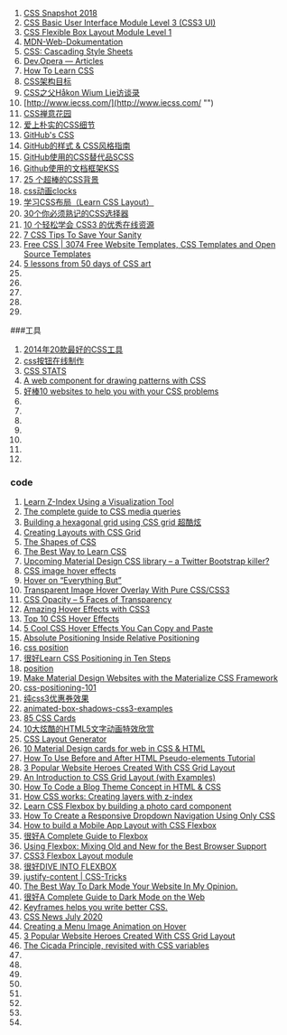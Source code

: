 1. [CSS Snapshot 2018](https://www.w3.org/TR/css/)
1. [CSS Basic User Interface Module Level 3 (CSS3 UI)](https://www.w3.org/TR/css-ui-3/)
1. [CSS Flexible Box Layout Module Level 1](https://www.w3.org/TR/css-flexbox-1/)
1. [MDN-Web-Dokumentation](https://developer.mozilla.org/de/)
1. [CSS: Cascading Style Sheets](https://developer.mozilla.org/en-US/docs/Web/CSS)
1. [Dev.Opera — Articles](https://dev.opera.com/articles/)
1. [How To Learn CSS](https://www.smashingmagazine.com/2019/01/how-to-learn-css/)
1. [CSS架构目标](http://www.admin10000.com/document/1229.html "")
2. [CSS之父Håkon Wium Lie访谈录](http://www.admin10000.com/document/5284.html "")
1. [http://www.iecss.com/](http://www.iecss.com/ "")
2. [CSS禅意花园](http://www.csszengarden.com/ "CSS禅意花园")
3. [爱上朴实的CSS细节](http://www.open-open.com/bbs/view/1348305430588 "")
4. [GitHub's CSS](http://markdotto.com/2014/07/23/githubs-css/ "")
5. [GitHub的样式 & CSS风格指南](https://github.com/styleguide/css "")
6. [GitHub使用的CSS替代品SCSS](https://github.com/nex3/sass "")
7. [Github使用的文档框架KSS](https://github.com/kneath/kss "")
8. [25 个超棒的CSS背景](http://www.php100.com/html/webkaifa/DIV_CSS/2012/0110/9644.html "")
9. [css动画clocks](https://cssanimation.rocks/clocks/ "")
10. [学习CSS布局（Learn CSS Layout）](http://learnlayout.com/ "学习css布局")
11. [30个你必须熟记的CSS选择器](http://code.tutsplus.com/tutorials/the-30-css-selectors-you-must-memorize--net-16048 "")
12. [10 个轻松学会 CSS3 的优秀在线资源](http://www.oschina.net/news/60989/10-best-online-resources-to-learn-css3-easily "")
13. [7 CSS Tips To Save Your Sanity](https://dev.to/okeeffed/7-css-tips-to-save-your-sanity-2a44)
4. [Free CSS | 3074 Free Website Templates, CSS Templates and Open Source Templates](https://www.free-css.com/)
4. [5 lessons from 50 days of CSS art](https://dev.to/s_aitchison/5-lessons-from-50-days-of-css-art-2ae1)
4. []()
4. []()
4. []()
4. []()
4. []()

###工具
1. [2014年20款最好的CSS工具 ](http://www.admin10000.com/document/4578.html "")
2. [css按钮在线制作](http://www.bestcssbuttongenerator.com/ "")
3. [CSS STATS](https://cssstats.com/)
4. [A web component for drawing patterns with CSS](https://css-doodle.com/)
4. [好棒10 websites to help you with your CSS problems](https://dev.to/amanajayvarma/10-website-to-help-you-with-your-css-problems-2poi)
4. []()
4. []()
4. []()
4. []()
4. []()
4. []()
4. []()

### code
1. [Learn Z-Index Using a Visualization Tool](https://thirumanikandan.com/posts/learn-z-index-using-a-visualization-tool)
2. [The complete guide to CSS media queries](https://polypane.app/blog/the-complete-guide-to-css-media-queries/?ref=devawesome.io)
3. [Building a hexagonal grid using CSS grid 超酷炫](https://ninjarockstar.dev/css-hex-grids/)
4. [Creating Layouts with CSS Grid](https://www.sitepoint.com/creating-css-grid-layouts/)
4. [The Shapes of CSS](https://css-tricks.com/the-shapes-of-css/)
4. [The Best Way to Learn CSS](https://webdesign.tutsplus.com/tutorials/the-best-way-to-learn-css--webdesign-11906)
4. [Upcoming Material Design CSS library – a Twitter Bootstrap killer?](http://materialdesignblog.com/upcoming-material-design-css-library-a-twitter-bootstrap-killer/)
4. [CSS image hover effects](http://www.corelangs.com/css/box/hover.html)
4. [Hover on “Everything But”](https://css-tricks.com/hover-on-everything-but/)
4. [Transparent Image Hover Overlay With Pure CSS/CSS3](https://www.cssscript.com/transparent-image-hover-overlay-with-pure-css-css3/)
4. [CSS Opacity – 5 Faces of Transparency](https://shibashake.com/wordpress-theme/css-opacity-5-faces-of-transparency)
4. [Amazing Hover Effects with CSS3](https://bavotasan.com/2011/amazing-hover-effects-with-css3/)
4. [Top 10 CSS Hover Effects](https://www.jeremycookson.com/top-10-css-hover-effects/)
4. [5 Cool CSS Hover Effects You Can Copy and Paste](https://designshack.net/articles/css/5-cool-css-hover-effects-you-can-copy-and-paste/)
4. [Absolute Positioning Inside Relative Positioning](https://css-tricks.com/absolute-positioning-inside-relative-positioning/)
4. [css  position](https://css-tricks.com/almanac/properties/p/position/)
4. [很好Learn CSS Positioning in Ten Steps](http://www.barelyfitz.com/screencast/html-training/css/positioning/)
4. [position](http://learnlayout.com/position.html)
4. [Make Material Design Websites with the Materialize CSS Framework](https://scotch.io/tutorials/make-material-design-websites-with-the-materialize-css-framework)
4. [css-positioning-101](https://alistapart.com/article/css-positioning-101)
4. [纯css3优惠券效果](https://www.a5xiazai.com/demo/code_pop/19/1127/)
4. [animated-box-shadows-css3-examples](https://www.html5andbeyond.com/animated-box-shadows-css3-examples/)
4. [85 CSS Cards](https://freefrontend.com/css-cards/)
4. [10大炫酷的HTML5文字动画特效欣赏](https://www.html5tricks.com/10-cool-html5-text-animation.html)
4. [CSS Layout Generator](https://www.webdesignrankings.com/resources/csslayoutgenerator/)
4. [10 Material Design cards for web in CSS & HTML](http://materialdesignblog.com/10-material-design-cards-for-web-in-css-html/)
4. [How To Use Before and After HTML Pseudo-elements Tutorial](https://www.codewall.co.uk/how-to-use-before-and-after-html-pseudo-elements-tutorial)
4. [3 Popular Website Heroes Created With CSS Grid Layout](https://dev.to/5t3ph/3-popular-website-heroes-created-with-css-grid-layout-4fdl)
4. [An Introduction to CSS Grid Layout (with Examples)](https://www.freecodecamp.org/news/intro-to-css-grid-layout/)
4. [How To Code a Blog Theme Concept in HTML & CSS](https://line25.com/tutorials/how-to-code-a-blog-theme-concept-in-html-css)
4. [How CSS works: Creating layers with z-index](https://blog.logrocket.com/how-css-works-creating-layers-with-z-index-6a20afe1550e/)
4. [Learn CSS Flexbox by building a photo card component](https://freshman.tech/flexbox/)
4. [How To Create a Responsive Dropdown Navigation Using Only CSS](https://1stwebdesigner.com/how-to-create-a-responsive-dropdown-navigation-using-only-css/)
4. [How to build a Mobile App Layout with CSS Flexbox](https://freshman.tech/flexbox-mobile-app/)
4. [很好A Complete Guide to Flexbox](https://css-tricks.com/snippets/css/a-guide-to-flexbox/)
4. [Using Flexbox: Mixing Old and New for the Best Browser Support](https://css-tricks.com/using-flexbox/)
4. [CSS3 Flexbox Layout module](https://www.alsacreations.com/tuto/lire/1493-css3-flexbox-layout-module.html)
4. [很好DIVE INTO FLEXBOX](https://bocoup.com/blog/dive-into-flexbox)
4. [justify-content | CSS-Tricks  ](https://css-tricks.com/almanac/properties/j/justify-content/)
4. [The Best Way To Dark Mode Your Website In My Opinion.](https://dev.to/mohammadfarmaan/the-best-way-to-dark-mode-your-website-1g7f)
4. [很好A Complete Guide to Dark Mode on the Web](https://css-tricks.com/a-complete-guide-to-dark-mode-on-the-web/)
4. [Keyframes helps you write better CSS.](https://keyframes.app/)
4. [CSS News July 2020](https://www.smashingmagazine.com/2020/07/css-news-july-2020/)
4. [Creating a Menu Image Animation on Hover](https://tympanus.net/codrops/2020/07/01/creating-a-menu-image-animation-on-hover/)
4. [3 Popular Website Heroes Created With CSS Grid Layout](https://dev.to/5t3ph/3-popular-website-heroes-created-with-css-grid-layout-4fdl)
4. [The Cicada Principle, revisited with CSS variables](https://lea.verou.me/2020/07/the-cicada-principle-revisited-with-css-variables/)
4. []()
4. []()
4. []()
4. []()
4. []()
4. []()
4. []()
4. []()
